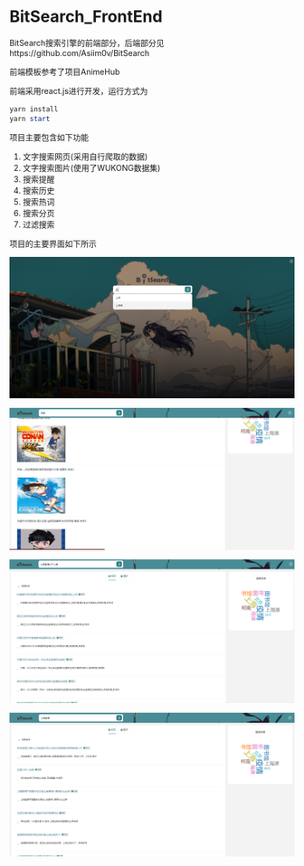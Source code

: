# BitSearch_FrontEnd
BitSearch搜索引擎的前端部分，后端部分见https://github.com/Asiim0v/BitSearch

前端模板参考了项目AnimeHub

前端采用react.js进行开发，运行方式为

```powershell
yarn install
yarn start
```

项目主要包含如下功能

1. 文字搜索网页(采用自行爬取的数据)
2. 文字搜索图片(使用了WUKONG数据集)
3. 搜索提醒
4. 搜索历史
5. 搜索热词
6. 搜索分页
7. 过滤搜索

项目的主要界面如下所示

![1](./img/1.png)

![img](./img/2.png)

![img](./img/3.png)

![img](./img/4.png)

